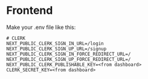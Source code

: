 # Frontend
Make your .env file like this:
```
# CLERK
NEXT_PUBLIC_CLERK_SIGN_IN_URL=/login
NEXT_PUBLIC_CLERK_SIGN_UP_URL=/signup
NEXT_PUBLIC_CLERK_SIGN_IN_FORCE_REDIRECT_URL=/
NEXT_PUBLIC_CLERK_SIGN_UP_FORCE_REDIRECT_URL=/
NEXT_PUBLIC_CLERK_PUBLISHABLE_KEY=<from dashboard>
CLERK_SECRET_KEY=<from dashboard>
```